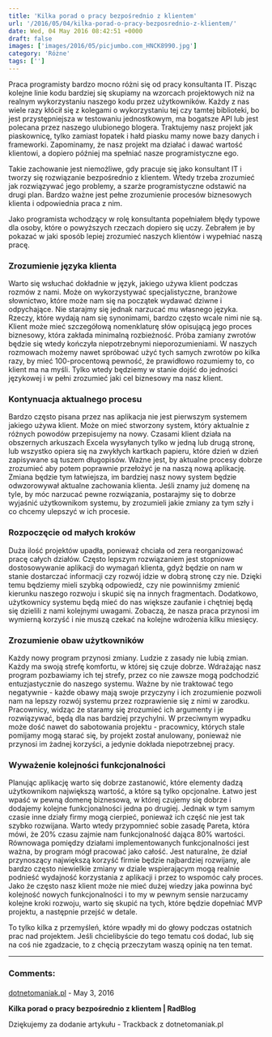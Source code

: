 ```yaml
---
title: 'Kilka porad o pracy bezpośrednio z klientem'
url: '/2016/05/04/kilka-porad-o-pracy-bezposrednio-z-klientem/'
date: Wed, 04 May 2016 08:42:51 +0000
draft: false
images: ['images/2016/05/picjumbo.com_HNCK8990.jpg']
category: 'Różne'
tags: ['']
---
```


Praca programisty bardzo mocno różni się od pracy konsultanta IT. Pisząc kolejne linie kodu bardziej się skupiamy na wzorcach projektowych niż na realnym wykorzystaniu naszego kodu przez użytkowników. Każdy z nas wiele razy kłócił się z kolegami o wykorzystaniu tej czy tamtej biblioteki, bo jest przystępniejsza w testowaniu jednostkowym, ma bogatsze API lub jest polecana przez naszego ulubionego blogera. Traktujemy nasz projekt jak piaskownicę, tylko zamiast łopatek i hałd piasku mamy nowe bazy danych i frameworki. Zapominamy, że nasz projekt ma działać i dawać wartość klientowi, a dopiero później ma spełniać nasze programistyczne ego.

Takie zachowanie jest niemożliwe, gdy pracuje się jako konsultant IT i tworzy się rozwiązanie bezpośrednio z klientem. Wtedy trzeba zrozumieć jak rozwiązywać jego problemy, a szarże programistyczne odstawić na drugi plan. Bardzo ważne jest pełne zrozumienie procesów biznesowych klienta i odpowiednia praca z nim.

Jako programista wchodzący w rolę konsultanta popełniałem błędy typowe dla osoby, które o powyższych rzeczach dopiero się uczy. Zebrałem je by pokazać w jaki sposób lepiej zrozumieć naszych klientów i wypełniać naszą pracę.

### Zrozumienie języka klienta

Warto się wsłuchać dokładnie w język, jakiego używa klient podczas rozmów z nami. Może on wykorzystywać specjalistyczne, branżowe słownictwo, które może nam się na początek wydawać dziwne i odpychające. Nie starajmy się jednak narzucać mu własnego języka. Rzeczy, które wydają nam się synonimami, bardzo często wcale nimi nie są. Klient może mieć szczegółową nomenklaturę słów opisującą jego proces biznesowy, która zakłada minimalną rozbieżność. Próba zamiany zwrotów będzie się wtedy kończyła niepotrzebnymi nieporozumieniami. W naszych rozmowach możemy nawet spróbować użyć tych samych zwrotów po kilka razy, by mieć 100-procentową pewność, że prawidłowo rozumiemy to, co klient ma na myśli. Tylko wtedy będziemy w stanie dojść do jedności językowej i w pełni zrozumieć jaki cel biznesowy ma nasz klient.

### Kontynuacja aktualnego procesu

Bardzo często pisana przez nas aplikacja nie jest pierwszym systemem jakiego używa klient. Może on mieć stworzony system, który aktualnie z różnych powodów przepisujemy na nowy. Czasami klient działa na obszernych arkuszach Excela wysyłanych tylko w jedną lub drugą stronę, lub wszystko opiera się na zwykłych kartkach papieru, które dzień w dzień zapisywane są tuszem długopisów. Ważne jest, by aktualne procesy dobrze zrozumieć aby potem poprawnie przełożyć je na naszą nową aplikację. Zmiana będzie tym łatwiejsza, im bardziej nasz nowy system będzie odwzorowywał aktualne zachowania klienta. Jeśli znamy już domenę na tyle, by móc narzucać pewne rozwiązania, postarajmy się to dobrze wyjaśnić użytkownikom systemu, by zrozumieli jakie zmiany za tym szły i co chcemy ulepszyć w ich procesie.

### Rozpoczęcie od małych kroków

Duża ilość projektów upadła, ponieważ chciała od zera reorganizować pracę całych działów. Często lepszym rozwiązaniem jest stopniowe dostosowywanie aplikacji do wymagań klienta, gdyż będzie on nam w stanie dostarczać informacji czy rozwój idzie w dobrą stronę czy nie. Dzięki temu będziemy mieli szybką odpowiedź, czy nie powinniśmy zmienić kierunku naszego rozwoju i skupić się na innych fragmentach. Dodatkowo, użytkownicy systemu będą mieć do nas większe zaufanie i chętniej będą się dzielili z nami kolejnymi uwagami. Zobaczą, że nasza praca przynosi im wymierną korzyść i nie muszą czekać na kolejne wdrożenia kilku miesięcy.

### Zrozumienie obaw użytkowników

Każdy nowy program przynosi zmiany. Ludzie z zasady nie lubią zmian. Każdy ma swoją strefę komfortu, w której się czuje dobrze. Wdrażając nasz program pozbawiamy ich tej strefy, przez co nie zawsze mogą podchodzić entuzjastycznie do naszego systemu. Ważne by nie traktować tego negatywnie - każde obawy mają swoje przyczyny i ich zrozumienie pozwoli nam na lepszy rozwój systemu przez rozprawienie się z nimi w zarodku. Pracownicy, widząc że staramy się zrozumieć ich argumenty i je rozwiązywać, będą dla nas bardziej przychylni. W przeciwnym wypadku może dość nawet do sabotowania projektu - pracownicy, których stale pomijamy mogą starać się, by projekt został anulowany, ponieważ nie przynosi im żadnej korzyści, a jedynie dokłada niepotrzebnej pracy.

### Wyważenie kolejności funkcjonalności

Planując aplikację warto się dobrze zastanowić, które elementy dadzą użytkownikom największą wartość, a które są tylko opcjonalne. Łatwo jest wpaść w pewną domenę biznesową, w której czujemy się dobrze i dodajemy kolejne funkcjonalności jedna po drugiej. Jednak w tym samym czasie inne działy firmy mogą cierpieć, ponieważ ich część nie jest tak szybko rozwijana. Warto wtedy przypomnieć sobie zasadę Pareta, która mówi, że 20% czasu zajmie nam funkcjonalność dająca 80% wartości. Równowaga pomiędzy działami implementowanych funkcjonalności jest ważna, by program mógł pracować jako całość. Jest naturalne, że dział przynoszący największą korzyść firmie będzie najbardziej rozwijany, ale bardzo często niewielkie zmiany w dziale wspierającym mogą realnie podnieść wydajność korzystania z aplikacji i przez to wspomóc cały proces. Jako że często nasz klient może nie mieć dużej wiedzy jaka powinna być kolejność nowych funkcjonalności i to my w pewnym sensie narzucamy kolejne kroki rozwoju, warto się skupić na tych, które będzie dopełniać MVP projektu, a następnie przejść w detale.

To tylko kilka z przemyśleń, które wpadły mi do głowy podczas ostatnich prac nad projektem. Jeśli chcielibyście do tego tematu coś dodać, lub się na coś nie zgadzacie, to z chęcią przeczytam waszą opinię na ten temat.

---
### Comments:
#### 
[dotnetomaniak.pl](http://dotnetomaniak.pl/Kilka-porad-o-pracy-bezposrednio-z-klientem-RadBlog "") - <time datetime="2016-05-04 10:03:54">May 3, 2016</time>

**Kilka porad o pracy bezpośrednio z klientem | RadBlog**

Dziękujemy za dodanie artykułu - Trackback z dotnetomaniak.pl
